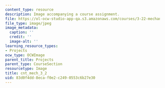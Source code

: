 ```yaml
---
content_type: resource
description: Image accompanying a course assignment.
file: https://ol-ocw-studio-app-qa.s3.amazonaws.com/courses/3-22-mechanical-behavior-of-materials-spring-2008/83d0f4dd8ecaf0e2c2490553c6b27e30_cnt_mech_3_2.jpg
file_type: image/jpeg
image_metadata:
  caption: ''
  credit: ''
  image-alt: ''
learning_resource_types:
- Projects
ocw_type: OCWImage
parent_title: Projects
parent_type: CourseSection
resourcetype: Image
title: cnt_mech_3_2
uid: 83d0f4dd-8eca-f0e2-c249-0553c6b27e30
---
```

